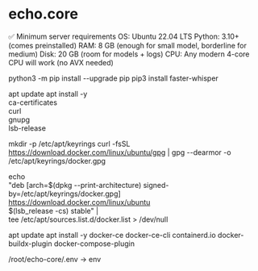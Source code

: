 # echo.core

✅ Minimum server requirements
OS: Ubuntu 22.04 LTS
Python: 3.10+ (comes preinstalled)
RAM: 8 GB (enough for small model, borderline for medium)
Disk: 20 GB (room for models + logs)
CPU: Any modern 4-core CPU will work (no AVX needed)


python3 -m pip install --upgrade pip
pip3 install faster-whisper

apt update
apt install -y \
    ca-certificates \
    curl \
    gnupg \
    lsb-release

mkdir -p /etc/apt/keyrings
curl -fsSL https://download.docker.com/linux/ubuntu/gpg | gpg --dearmor -o /etc/apt/keyrings/docker.gpg

echo \
  "deb [arch=$(dpkg --print-architecture) signed-by=/etc/apt/keyrings/docker.gpg] \
  https://download.docker.com/linux/ubuntu \
  $(lsb_release -cs) stable" | \
  tee /etc/apt/sources.list.d/docker.list > /dev/null

apt update
apt install -y docker-ce docker-ce-cli containerd.io docker-buildx-plugin docker-compose-plugin

/root/echo-core/.env -> env